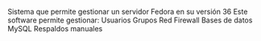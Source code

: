 Sistema que permite gestionar un servidor Fedora en su versión 36
Este software permite gestionar:
Usuarios
Grupos
Red
Firewall
Bases de datos MySQL
Respaldos manuales